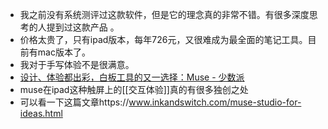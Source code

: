 - 我之前没有系统测评过这款软件，但是它的理念真的非常不错。有很多深度思考的人提到过这款产品 。
- 价格太贵了，只有ipad版本，每年726元，又很难成为最全面的笔记工具。目前有mac版本了。
- 我对于手写体验不是很满意。
- [设计、体验都出彩，白板工具的又一选择：Muse - 少数派](https://sspai.com/post/74009)
- muse在ipad这种触屏上的[[交互体验]]真的有很多独创之处
- 可以看一下这篇文章https://www.inkandswitch.com/muse-studio-for-ideas.html
